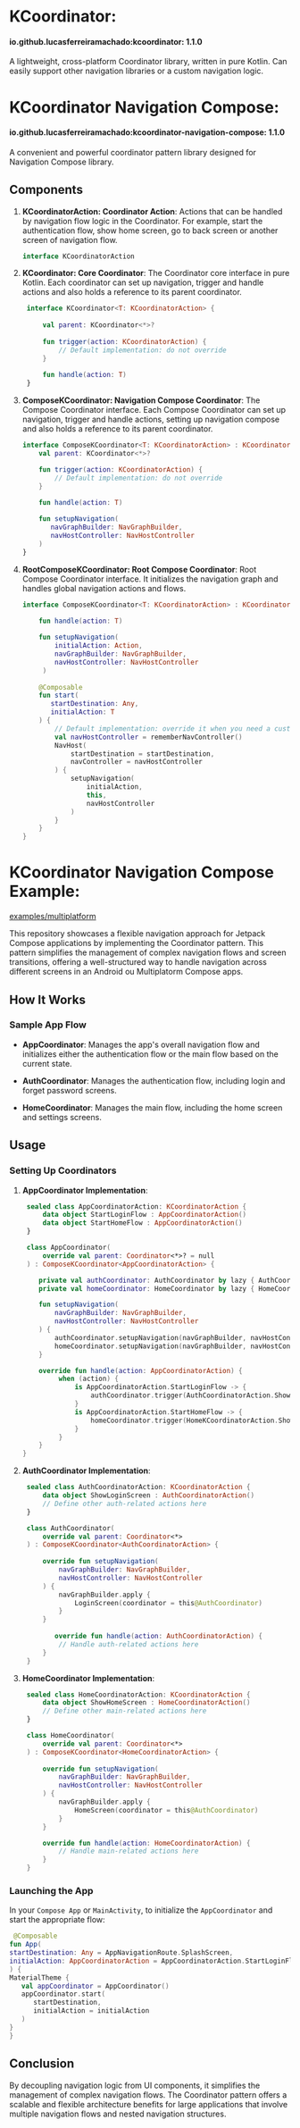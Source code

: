 # KCoordinator:
#### io.github.lucasferreiramachado:kcoordinator: 1.1.0

A lightweight, cross-platform Coordinator library, written in pure Kotlin. Can easily support other navigation libraries or a custom navigation logic.

# KCoordinator Navigation Compose:
#### io.github.lucasferreiramachado:kcoordinator-navigation-compose: 1.1.0

A convenient and powerful coordinator pattern library designed for Navigation Compose library.

## Components

1. **KCoordinatorAction: Coordinator Action**: Actions that can be handled by navigation flow logic in the Coordinator. For example, start the authentication flow,  show home screen, go to back screen or another screen of navigation flow.

    ```kotlin
    interface KCoordinatorAction
    ```

2. **KCoordinator: Core Coordinator**: The Coordinator core interface in pure Kotlin. Each coordinator can set up navigation, trigger and handle actions and also holds a reference to its parent coordinator.

   ```kotlin
    interface KCoordinator<T: KCoordinatorAction> {
        
        val parent: KCoordinator<*>?
        
        fun trigger(action: KCoordinatorAction) {
            // Default implementation: do not override
        }
        
        fun handle(action: T)
    }
    ```

3. **ComposeKCoordinator: Navigation Compose Coordinator**: The Compose Coordinator interface. Each Compose Coordinator can set up navigation, trigger and handle actions, setting up navigation compose and also holds a reference to its parent coordinator.
    ```kotlin
    interface ComposeKCoordinator<T: KCoordinatorAction> : KCoordinator<T> {
        val parent: KCoordinator<*>?
   
        fun trigger(action: KCoordinatorAction) {
            // Default implementation: do not override
        }
   
        fun handle(action: T)
       
        fun setupNavigation(
           navGraphBuilder: NavGraphBuilder,
           navHostController: NavHostController
        )
    }
    ```

4. **RootComposeKCoordinator: Root Compose Coordinator**: Root Compose Coordinator interface. It initializes the navigation graph and handles global navigation actions and flows.
    ```kotlin
    interface ComposeKCoordinator<T: KCoordinatorAction> : KCoordinator<T> {
       
        fun handle(action: T)
   
        fun setupNavigation(
            initialAction: Action,
            navGraphBuilder: NavGraphBuilder,
            navHostController: NavHostController
         )
       
        @Composable
        fun start(
           startDestination: Any,
           initialAction: T
        ) {
            // Default implementation: override it when you need a custom NavHost 
            val navHostController = rememberNavController()
            NavHost(
                startDestination = startDestination,
                navController = navHostController
            ) {
                setupNavigation(
                    initialAction,
                    this,
                    navHostController
                )
            }
        }   
    }
    ```

# KCoordinator Navigation Compose Example:

[examples/multiplatform](https://github.com/lucasferreiramachado/kcoordinator/tree/main/examples/multiplatform)

This repository showcases a flexible navigation approach for Jetpack Compose applications by implementing the Coordinator pattern. This pattern simplifies the management of complex navigation flows and screen transitions, offering a well-structured way to handle navigation across different screens in an Android ou Multiplatorm Compose apps.

## How It Works

### Sample App Flow

- **AppCoordinator**: Manages the app's overall navigation flow and initializes either the authentication flow or the main flow based on the current state.

- **AuthCoordinator**: Manages the authentication flow, including login and forget password screens.

- **HomeCoordinator**: Manages the main flow, including the home screen and settings screens.

## Usage

### Setting Up Coordinators

1. **AppCoordinator Implementation**:

   ```kotlin
    sealed class AppCoordinatorAction: KCoordinatorAction {
        data object StartLoginFlow : AppCoordinatorAction()
        data object StartHomeFlow : AppCoordinatorAction()
    }
   ```

   ```kotlin
    class AppCoordinator(
        override val parent: Coordinator<*>? = null
    ) : ComposeKCoordinator<AppCoordinatorAction> {

       private val authCoordinator: AuthCoordinator by lazy { AuthCoordinator(this) }
       private val homeCoordinator: HomeCoordinator by lazy { HomeCoordinator(this) }

       fun setupNavigation(
           navGraphBuilder: NavGraphBuilder,
           navHostController: NavHostController
       ) {
           authCoordinator.setupNavigation(navGraphBuilder, navHostController)
           homeCoordinator.setupNavigation(navGraphBuilder, navHostController)
       }

       override fun handle(action: AppCoordinatorAction) { 
            when (action) {
                is AppCoordinatorAction.StartLoginFlow -> {
                    authCoordinator.trigger(AuthCoordinatorAction.ShowLoginScreen)
                }
                is AppCoordinatorAction.StartHomeFlow -> {
                    homeCoordinator.trigger(HomeKCoordinatorAction.ShowHomeScreen)
                }
            }
       }
   }
   ```

2. **AuthCoordinator Implementation**:

   ```kotlin
    sealed class AuthCoordinatorAction: KCoordinatorAction {
        data object ShowLoginScreen : AuthCoordinatorAction()
        // Define other auth-related actions here
    }
   ```

   ```kotlin
    class AuthCoordinator(
        override val parent: Coordinator<*>
    ) : ComposeKCoordinator<AuthCoordinatorAction> {
        
        override fun setupNavigation(
            navGraphBuilder: NavGraphBuilder,
            navHostController: NavHostController
        ) {
            navGraphBuilder.apply {
                LoginScreen(coordinator = this@AuthCoordinator)
            }
        }
        
           override fun handle(action: AuthCoordinatorAction) {
            // Handle auth-related actions here
        }
    }
   ```

3. **HomeCoordinator Implementation**:
   ```kotlin
    sealed class HomeCoordinatorAction: KCoordinatorAction {
        data object ShowHomeScreen : HomeCoordinatorAction()
        // Define other main-related actions here
    }
   ```

   ```kotlin
    class HomeCoordinator(
        override val parent: Coordinator<*>
    ) : ComposeKCoordinator<HomeCoordinatorAction> {
        
        override fun setupNavigation(
            navGraphBuilder: NavGraphBuilder,
            navHostController: NavHostController
        ) {
            navGraphBuilder.apply {
                HomeScreen(coordinator = this@AuthCoordinator)
            }    
        }
   
        override fun handle(action: HomeCoordinatorAction) {
            // Handle main-related actions here
        }
    }
   ```

### Launching the App

In your `Compose App` or `MainActivity`, to initialize the `AppCoordinator` and start the appropriate flow:


   ```kotlin
    @Composable
fun App(
   startDestination: Any = AppNavigationRoute.SplashScreen,
   initialAction: AppCoordinatorAction = AppCoordinatorAction.StartLoginFlow,
) {
   MaterialTheme {
      val appCoordinator = AppCoordinator()
      appCoordinator.start(
         startDestination,
         initialAction = initialAction
      )
   }
}
   ```

## Conclusion

By decoupling navigation logic from UI components, it simplifies the management of complex navigation flows. 
The Coordinator pattern offers a scalable and flexible architecture benefits for large applications that involve multiple navigation flows and nested navigation structures.
